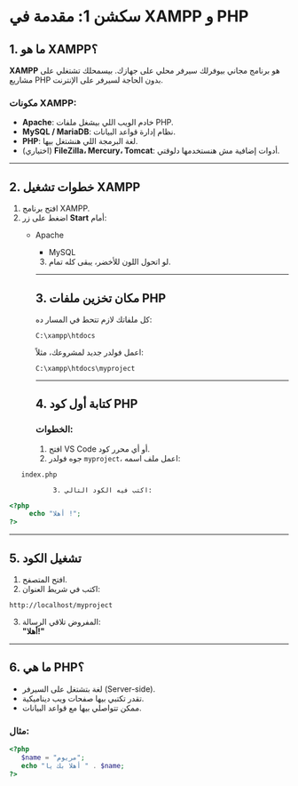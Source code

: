 # سكشن 1: مقدمة في XAMPP و PHP

## 1. ما هو XAMPP؟

**XAMPP** هو برنامج مجاني بيوفرلك سيرفر محلي على جهازك. بيسمحلك تشتغلي على مشاريع PHP بدون الحاجة لسيرفر على الإنترنت.

### مكونات XAMPP:
- **Apache**: خادم الويب اللي بيشغل ملفات PHP.
- **MySQL / MariaDB**: نظام إدارة قواعد البيانات.
- **PHP**: لغة البرمجة اللي هنشتغل بيها.
- (اختياري) **FileZilla، Mercury، Tomcat**: أدوات إضافية مش هنستخدمها دلوقتي.

---

## 2. خطوات تشغيل XAMPP

1. افتح برنامج XAMPP.
2. اضغط على زر **Start** أمام:
   - Apache
      - MySQL
      3. لو اتحول اللون للأخضر، يبقى كله تمام.

      ---

      ## 3. مكان تخزين ملفات PHP

      كل ملفاتك لازم تتحط في المسار ده:

      ```
      C:\xampp\htdocs
      ```

      اعمل فولدر جديد لمشروعك، مثلاً:

      ```
      C:\xampp\htdocs\myproject
      ```

      ---

      ## 4. كتابة أول كود PHP

      ### الخطوات:

      1. افتح VS Code أو أي محرر كود.
      2. جوه فولدر `myproject`، اعمل ملف اسمه:
```
   index.php
```
               3. اكتب فيه الكود التالي:
```php
<?php
     echo "أهلا !";
?>
```
---
## 5. تشغيل الكود

1. افتح المتصفح.
2. اكتب في شريط العنوان:

```
http://localhost/myproject
```

3. المفروض تلاقي الرسالة:  
**"أهلا!"**
---
## 6. ما هي PHP؟
- لغة بتشتغل على السيرفر (Server-side).
- تقدر تكتبي بيها صفحات ويب ديناميكية.
- ممكن تتواصلي بيها مع قواعد البيانات.
### مثال:
```php
<?php
   $name = "مريوم";
   echo "أهلا بك يا " . $name;
?>
```
